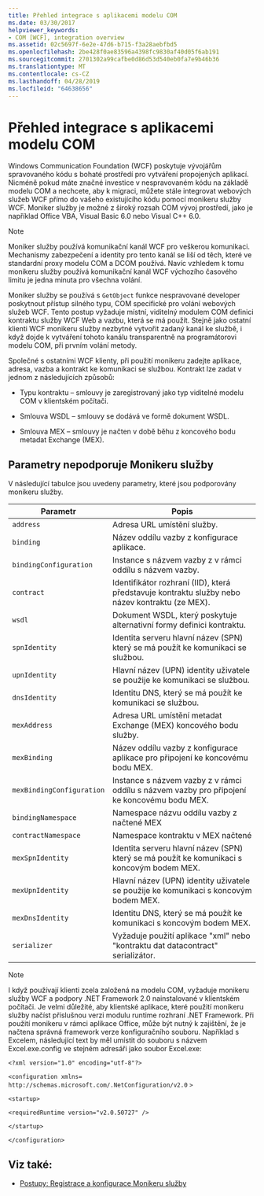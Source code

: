 ```yaml
---
title: Přehled integrace s aplikacemi modelu COM
ms.date: 03/30/2017
helpviewer_keywords:
- COM [WCF], integration overview
ms.assetid: 02c5697f-6e2e-47d6-b715-f3a28aebfbd5
ms.openlocfilehash: 2be428f0ae83596a4398fc9830af40d05f6ab191
ms.sourcegitcommit: 2701302a99cafbe0d86d53d540eb0fa7e9b46b36
ms.translationtype: MT
ms.contentlocale: cs-CZ
ms.lasthandoff: 04/28/2019
ms.locfileid: "64638656"
---
```

# <a name="integrating-with-com-applications-overview"></a>Přehled integrace s aplikacemi modelu COM
Windows Communication Foundation (WCF) poskytuje vývojářům spravovaného kódu s bohaté prostředí pro vytváření propojených aplikací. Nicméně pokud máte značné investice v nespravovaném kódu na základě modelu COM a nechcete, aby k migraci, můžete stále integrovat webových služeb WCF přímo do vašeho existujícího kódu pomocí monikeru služby WCF. Moniker služby je možné z široký rozsah COM vývoj prostředí, jako je například Office VBA, Visual Basic 6.0 nebo Visual C++ 6.0.  
  
> [!NOTE]
>  Moniker služby používá komunikační kanál WCF pro veškerou komunikaci. Mechanismy zabezpečení a identity pro tento kanál se liší od těch, které ve standardní proxy modelu COM a DCOM používá. Navíc vzhledem k tomu monikeru služby používá komunikační kanál WCF výchozího časového limitu je jedna minuta pro všechna volání.  
  
 Moniker služby se používá s `GetObject` funkce nespravované developer poskytnout přístup silného typu, COM specifické pro volání webových služeb WCF. Tento postup vyžaduje místní, viditelný modulem COM definici kontraktu služby WCF Web a vazbu, která se má použít. Stejně jako ostatní klienti WCF monikeru služby nezbytné vytvořit zadaný kanál ke službě, i když dojde k vytváření tohoto kanálu transparentně na programátorovi modelu COM, při prvním volání metody.  
  
 Společné s ostatními WCF klienty, při použití monikeru zadejte aplikace, adresa, vazba a kontrakt ke komunikaci se službou. Kontrakt lze zadat v jednom z následujících způsobů:  
  
- Typu kontraktu – smlouvy je zaregistrovaný jako typ viditelné modelu COM v klientském počítači.  
  
- Smlouva WSDL – smlouvy se dodává ve formě dokument WSDL.  
  
- Smlouva MEX – smlouvy je načten v době běhu z koncového bodu metadat Exchange (MEX).  
  
## <a name="parameters-supported-by-the-service-moniker"></a>Parametry nepodporuje Monikeru služby  
 V následující tabulce jsou uvedeny parametry, které jsou podporovány monikeru služby.  
  
|Parametr|Popis|  
|---------------|-----------------|  
|`address`|Adresa URL umístění služby.|  
|`binding`|Název oddílu vazby z konfigurace aplikace.|  
|`bindingConfiguration`|Instance s názvem vazby z v rámci oddílu s názvem vazby.|  
|`contract`|Identifikátor rozhraní (IID), která představuje kontraktu služby nebo název kontraktu (ze MEX).|  
|`wsdl`|Dokument WSDL, který poskytuje alternativní formy definici kontraktu.|  
|`spnIdentity`|Identita serveru hlavní název (SPN) který se má použít ke komunikaci se službou.|  
|`upnIdentity`|Hlavní název (UPN) identity uživatele se použije ke komunikaci se službou.|  
|`dnsIdentity`|Identitu DNS, který se má použít ke komunikaci se službou.|  
|`mexAddress`|Adresa URL umístění metadat Exchange (MEX) koncového bodu služby.|  
|`mexBinding`|Název oddílu vazby z konfigurace aplikace pro připojení ke koncovému bodu MEX.|  
|`mexBindingConfiguration`|Instance s názvem vazby z v rámci oddílu s názvem vazby pro připojení ke koncovému bodu MEX.|  
|`bindingNamespace`|Namespace názvu oddílu vazby z načtené MEX|  
|`contractNamespace`|Namespace kontraktu v MEX načtené|  
|`mexSpnIdentity`|Identita serveru hlavní název (SPN) který se má použít ke komunikaci s koncovým bodem MEX.|  
|`mexUpnIdentity`|Hlavní název (UPN) identity uživatele se použije ke komunikaci s koncovým bodem MEX.|  
|`mexDnsIdentity`|Identitu DNS, který se má použít ke komunikaci s koncovým bodem MEX.|  
|`serializer`|Vyžaduje použití aplikace "xml" nebo "kontraktu dat datacontract" serializátor.|  
  
> [!NOTE]
>  I když používají klienti zcela založená na modelu COM, vyžaduje monikeru služby WCF a podpory .NET Framework 2.0 nainstalované v klientském počítači. Je velmi důležité, aby klientské aplikace, které použití monikeru služby načíst příslušnou verzi modulu runtime rozhraní .NET Framework. Při použití monikeru v rámci aplikace Office, může být nutný k zajištění, že je načtena správná framework verze konfiguračního souboru. Například s Excelem, následující text by měl umístit do souboru s názvem Excel.exe.config ve stejném adresáři jako soubor Excel.exe:  
>   
>  `<?xml version="1.0" encoding="utf-8"?>`  
>   
>  `<configuration xmlns=` `http://schemas.microsoft.com/.NetConfiguration/v2.0` `>`  
>   
>  `<startup>`  
>   
>  `<requiredRuntime version="v2.0.50727" />`  
>   
>  `</startup>`  
>   
>  `</configuration>`  
  
## <a name="see-also"></a>Viz také:

- [Postupy: Registrace a konfigurace Monikeru služby](../../../../docs/framework/wcf/feature-details/how-to-register-and-configure-a-service-moniker.md)
